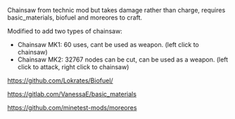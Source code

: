 Chainsaw from technic mod but takes damage rather than charge, requires basic_materials, biofuel and moreores to craft.

Modified to add two types of chainsaw:
- Chainsaw MK1: 60 uses, cant be used as weapon. (left click to chainsaw)
- Chainsaw MK2: 32767 nodes can be cut, can be used as a weapon. (left click to attack, right click to chainsaw)

https://github.com/Lokrates/Biofuel/

https://gitlab.com/VanessaE/basic_materials

https://github.com/minetest-mods/moreores


